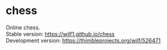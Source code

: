 # chess
Online chess.<br>
Stable version: https://wilf1.github.io/chess<br>
Development version: https://thimbleprojects.org/wilf/526471
